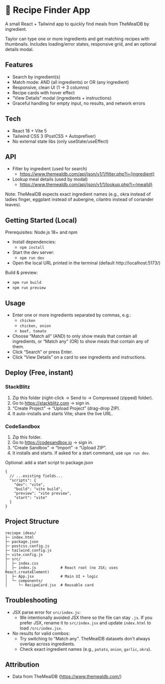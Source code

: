 # 🍳 Recipe Finder App

A small React + Tailwind app to quickly find meals from TheMealDB by ingredient.

Taylor can type one or more ingredients and get matching recipes with thumbnails. Includes loading/error states, responsive grid, and an optional details modal.

## Features
- Search by ingredient(s)
- Match mode: AND (all ingredients) or OR (any ingredient)
- Responsive, clean UI (1 → 3 columns)
- Recipe cards with hover effect
- “View Details” modal (ingredients + instructions)
- Graceful handling for empty input, no results, and network errors

## Tech
- React 18 + Vite 5
- Tailwind CSS 3 (PostCSS + Autoprefixer)
- No external state libs (only useState/useEffect)

## API
- Filter by ingredient (used for search)
  - https://www.themealdb.com/api/json/v1/1/filter.php?i={ingredient}
- Lookup meal details (used by modal)
  - https://www.themealdb.com/api/json/v1/1/lookup.php?i={mealId}

Note: TheMealDB expects exact ingredient names (e.g., okra instead of ladies finger, eggplant instead of aubergine, cilantro instead of coriander leaves).

## Getting Started (Local)
Prerequisites: Node.js 18+ and npm

- Install dependencies:
  - `npm install`
- Start the dev server:
  - `npm run dev`
- Open the local URL printed in the terminal (default http://localhost:5173/)

Build & preview:
- `npm run build`
- `npm run preview`

## Usage
- Enter one or more ingredients separated by commas, e.g.:
  - `chicken`
  - `chicken, onion`
  - `beef, tomato`
- Choose “Match all” (AND) to only show meals that contain all ingredients, or “Match any” (OR) to show meals that contain any of them.
- Click “Search” or press Enter.
- Click “View Details” on a card to see ingredients and instructions.

## Deploy (Free, instant)

### StackBlitz
1. Zip this folder (right-click → Send to → Compressed (zipped) folder).
2. Go to https://stackblitz.com → sign in.
3. “Create Project” → “Upload Project” (drag-drop ZIP).
4. It auto-installs and starts Vite; share the live URL.

### CodeSandbox
1. Zip this folder.
2. Go to https://codesandbox.io → sign in.
3. “Create Sandbox” → “Import” → “Upload ZIP”.
4. It installs and starts. If asked for a start command, use `npm run dev`.

Optional: add a start script to package.json
```
{
  // ...existing fields...
  "scripts": {
    "dev": "vite",
    "build": "vite build",
    "preview": "vite preview",
    "start": "vite"
  }
}
```

## Project Structure
```
reciepe ideas/
├─ index.html
├─ package.json
├─ postcss.config.js
├─ tailwind.config.js
├─ vite.config.js
├─ src/
│  ├─ index.css
│  ├─ index.js           # React root (no JSX; uses React.createElement)
│  ├─ App.jsx            # Main UI + logic
│  └─ components/
│     └─ RecipeCard.jsx  # Reusable card
```

## Troubleshooting
- JSX parse error for `src/index.js`:
  - We intentionally avoided JSX there so the file can stay `.js`. If you prefer JSX, rename it to `src/index.jsx` and update `index.html` to load `/src/index.jsx`.
- No results for valid combos:
  - Try switching to “Match any”. TheMealDB datasets don’t always overlap across ingredients.
  - Check exact ingredient names (e.g., `potato`, `onion`, `garlic`, `okra`).

## Attribution
- Data from TheMealDB (https://www.themealdb.com/)

